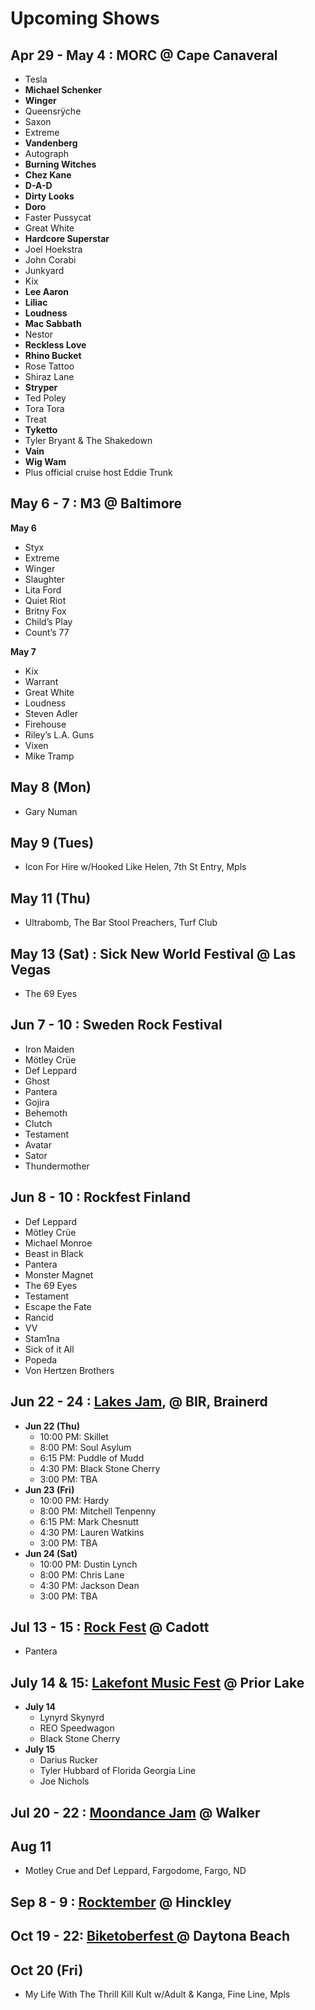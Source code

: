 <!DOCTYPE html>
<html>

<head>
  <meta charset="utf-8">
  <meta name="viewport" content="width=device-width, initial-scale=1.0">
  <title>upcoming-shows</title>
  <link rel="stylesheet" href="https://stackedit.io/style.css" />
</head>

<body class="stackedit">
  <div class="stackedit__html"><h1 id="upcoming-shows">Upcoming Shows</h1>
<h2 id="apr-29---may-4--morc--cape-canaveral">Apr 29 - May 4 : MORC @ Cape Canaveral</h2>
<ul>
<li>Tesla</li>
<li><strong>Michael Schenker</strong></li>
<li><strong>Winger</strong></li>
<li>Queensrÿche</li>
<li>Saxon</li>
<li>Extreme</li>
<li><strong>Vandenberg</strong></li>
<li>Autograph</li>
<li><strong>Burning Witches</strong></li>
<li><strong>Chez Kane</strong></li>
<li><strong>D-A-D</strong></li>
<li><strong>Dirty Looks</strong></li>
<li><strong>Doro</strong></li>
<li>Faster Pussycat</li>
<li>Great White</li>
<li><strong>Hardcore Superstar</strong></li>
<li>Joel Hoekstra</li>
<li>John Corabi</li>
<li>Junkyard</li>
<li>Kix</li>
<li><strong>Lee Aaron</strong></li>
<li><strong>Liliac</strong></li>
<li><strong>Loudness</strong></li>
<li><strong>Mac Sabbath</strong></li>
<li>Nestor</li>
<li><strong>Reckless Love</strong></li>
<li><strong>Rhino Bucket</strong></li>
<li>Rose Tattoo</li>
<li>Shiraz Lane</li>
<li><strong>Stryper</strong></li>
<li>Ted Poley</li>
<li>Tora Tora</li>
<li>Treat</li>
<li><strong>Tyketto</strong></li>
<li>Tyler Bryant &amp; The Shakedown</li>
<li><strong>Vain</strong></li>
<li><strong>Wig Wam</strong></li>
<li>Plus official cruise host Eddie Trunk</li>
</ul>
<h2 id="may-6---7--m3--baltimore">May 6 - 7 : M3 @ Baltimore</h2>
<p><strong>May 6</strong></p>
<ul>
<li>Styx</li>
<li>Extreme</li>
<li>Winger</li>
<li>Slaughter</li>
<li>Lita Ford</li>
<li>Quiet Riot</li>
<li>Britny Fox</li>
<li>Child’s Play</li>
<li>Count’s 77</li>
</ul>
<p><strong>May 7</strong></p>
<ul>
<li>Kix</li>
<li>Warrant</li>
<li>Great White</li>
<li>Loudness</li>
<li>Steven Adler</li>
<li>Firehouse</li>
<li>Riley’s L.A. Guns</li>
<li>Vixen</li>
<li>Mike Tramp</li>
</ul>
<h2 id="may-8-mon">May 8 (Mon)</h2>
<ul>
<li>Gary Numan</li>
</ul>
<h2 id="may-9-tues">May 9 (Tues)</h2>
<ul>
<li>Icon For Hire w/Hooked Like Helen, 7th St Entry, Mpls</li>
</ul>
<h2 id="may-11-thu">May 11 (Thu)</h2>
<ul>
<li>Ultrabomb, The Bar Stool Preachers, Turf Club</li>
</ul>
<h2 id="may-13-sat--sick-new-world-festival--las-vegas">May 13 (Sat) : Sick New World Festival @ Las Vegas</h2>
<ul>
<li>The 69 Eyes</li>
</ul>
<h2 id="jun-7---10--sweden-rock-festival">Jun 7 - 10 : Sweden Rock Festival</h2>
<ul>
<li>Iron Maiden</li>
<li>Mötley Crüe</li>
<li>Def Leppard</li>
<li>Ghost</li>
<li>Pantera</li>
<li>Gojira</li>
<li>Behemoth</li>
<li>Clutch</li>
<li>Testament</li>
<li>Avatar</li>
<li>Sator</li>
<li>Thundermother</li>
</ul>
<h2 id="jun-8---10--rockfest-finland">Jun 8 - 10 : Rockfest Finland</h2>
<ul>
<li>Def Leppard</li>
<li>Mötley Crüe</li>
<li>Michael Monroe</li>
<li>Beast in Black</li>
<li>Pantera</li>
<li>Monster Magnet</li>
<li>The 69 Eyes</li>
<li>Testament</li>
<li>Escape the Fate</li>
<li>Rancid</li>
<li>VV</li>
<li>Stam1na</li>
<li>Sick of it All</li>
<li>Popeda</li>
<li>Von Hertzen Brothers</li>
</ul>
<h2 id="jun-22---24--lakes-jam--bir-brainerd">Jun 22 - 24 : <a href="https://www.lakesjam.com/lineup">Lakes Jam</a>, @ BIR, Brainerd</h2>
<ul>
<li><strong>Jun 22 (Thu)</strong>
<ul>
<li>10:00 PM: Skillet</li>
<li>8:00 PM: Soul Asylum</li>
<li>6:15 PM: Puddle of Mudd</li>
<li>4:30 PM: Black Stone Cherry</li>
<li>3:00 PM: TBA</li>
</ul>
</li>
<li><strong>Jun 23 (Fri)</strong>
<ul>
<li>10:00 PM: Hardy</li>
<li>8:00 PM: Mitchell Tenpenny</li>
<li>6:15 PM: Mark Chesnutt</li>
<li>4:30 PM: Lauren Watkins</li>
<li>3:00 PM: TBA</li>
</ul>
</li>
<li><strong>Jun 24 (Sat)</strong>
<ul>
<li>10:00 PM: Dustin Lynch</li>
<li>8:00 PM: Chris Lane</li>
<li>4:30 PM: Jackson Dean</li>
<li>3:00 PM: TBA</li>
</ul>
</li>
</ul>
<h2 id="jul-13---15--rock-fest--cadott">Jul 13 - 15 : <a href="https://rock-fest.com/">Rock Fest</a> @ Cadott</h2>
<ul>
<li>Pantera</li>
</ul>
<h2 id="july-14--15-lakefont-music-fest--prior-lake">July 14 &amp; 15: <a href="https://www.lakefrontmusicfest.com/">Lakefont Music Fest</a> @ Prior Lake</h2>
<ul>
<li><strong>July 14</strong>
<ul>
<li>Lynyrd Skynyrd</li>
<li>REO Speedwagon</li>
<li>Black Stone Cherry</li>
</ul>
</li>
<li><strong>​July 15</strong>
<ul>
<li>Darius Rucker</li>
<li>Tyler Hubbard of Florida Georgia Line</li>
<li>Joe Nichols</li>
</ul>
</li>
</ul>
<h2 id="jul-20---22--moondance-jam--walker">Jul 20 - 22 : <a href="https://www.moondancejam.com/">Moondance Jam</a> @ Walker</h2>
<h2 id="aug-11">Aug 11</h2>
<ul>
<li>Motley Crue and Def Leppard, Fargodome, Fargo, ND</li>
</ul>
<h2 id="sep-8---9--rocktember--hinckley">Sep 8 - 9 : <a href="https://rocktember.net/">Rocktember</a> @ Hinckley</h2>
<h2 id="oct-19---22-biketoberfest---daytona-beach">Oct 19 - 22: <a href="https://www.daytonabeach.com/biketoberfest/">Biketoberfest </a> @ Daytona Beach</h2>
<h2 id="oct-20-fri">Oct 20 (Fri)</h2>
<ul>
<li>My Life With The Thrill Kill Kult w/Adult &amp; Kanga, Fine Line, Mpls</li>
</ul>
</div>
</body>

</html>
